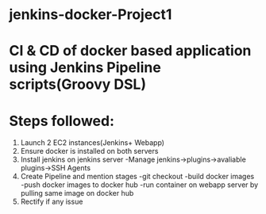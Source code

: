 # jenkins-docker-Project1
# CI & CD of docker based application using Jenkins Pipeline scripts(Groovy DSL)

# Steps followed:
1. Launch 2 EC2 instances(Jenkins+ Webapp)
2. Ensure docker is installed on both servers
3. Install jenkins on jenkins server
   -Manage jenkins->plugins->avaliable plugins->SSH Agents
4. Create Pipeline and mention stages
   -git checkout
   -build docker images
   -push docker images to docker hub
   -run container on webapp server by pulling same image on docker hub
5. Rectify if any issue
